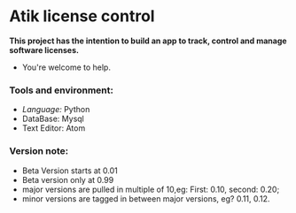 # Atik license control

**This project has the intention to build an app to track, control and manage software licenses.**

* You're welcome to help.


### Tools and environment: 

* _Language:_ Python
* DataBase: Mysql
* Text Editor: Atom

### Version note: 

 * Beta Version starts at 0.01
 * Beta version only at 0.99
 * major versions are pulled in multiple of 10,eg: First: 0.10, second: 0.20;
 * minor versions are tagged in between major versions, eg? 0.11, 0.12.
 

